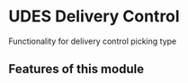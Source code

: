 # UDES Delivery Control

Functionality for delivery control picking type

## Features of this module
